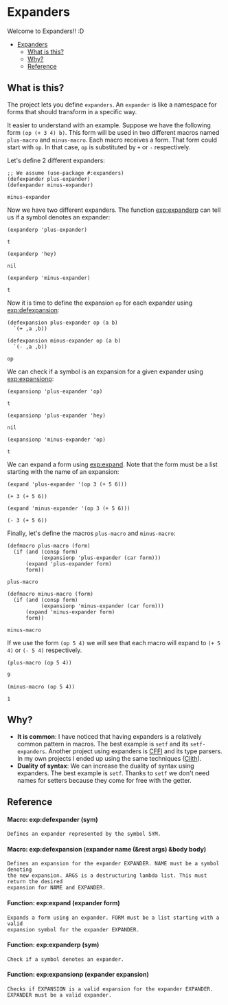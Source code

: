 

<a id="header-adp-github-headertag423"></a>
# Expanders

Welcome to Expanders\!\! \:D

* [Expanders](/README.md#header-adp-github-headertag423)
  * [What is this\?](/README.md#header-adp-github-headertag424)
  * [Why\?](/README.md#header-adp-github-headertag460)
  * [Reference](/README.md#header-adp-github-headertag461)


<a id="header-adp-github-headertag424"></a>
## What is this\?

The project lets you define ``` expanders ```\. An ``` expander ``` is like a namespace for forms that should transform in a specific way\.

It easier to understand with an example\. Suppose we have the following form ``` (op (+ 3 4) b) ```\. This form will be used in two different macros named ``` plus-macro ``` and ``` minus-macro ```\. Each macro receives a form\. That form could start with ``` op ```\. In that case\, ``` op ``` is substituted by ``` + ``` or ``` - ``` respectively\.

Let\'s define 2 different expanders\:

`````common-lisp
;; We assume (use-package #:expanders)
(defexpander plus-expander)
(defexpander minus-expander)
`````
`````common-lisp
minus-expander
`````

Now we have two different expanders\. The function [exp\:expanderp](/README.md#function-expanders-expanderp) can tell us if a symbol denotes an expander\:

`````common-lisp
(expanderp 'plus-expander)
`````
`````common-lisp
t
`````

`````common-lisp
(expanderp 'hey)
`````
`````common-lisp
nil
`````

`````common-lisp
(expanderp 'minus-expander)
`````
`````common-lisp
t
`````

Now it is time to define the expansion ``` op ``` for each expander using [exp\:defexpansion](/README.md#function-expanders-defexpansion)\:

`````common-lisp
(defexpansion plus-expander op (a b)
  `(+ ,a ,b))

(defexpansion minus-expander op (a b)
  `(- ,a ,b))
`````
`````common-lisp
op
`````

We can check if a symbol is an expansion for a given expander using [exp\:expansionp](/README.md#function-expanders-expansionp)\:

`````common-lisp
(expansionp 'plus-expander 'op)
`````
`````common-lisp
t
`````

`````common-lisp
(expansionp 'plus-expander 'hey)
`````
`````common-lisp
nil
`````

`````common-lisp
(expansionp 'minus-expander 'op)
`````
`````common-lisp
t
`````

We can expand a form using [exp\:expand](/README.md#function-expanders-expand)\. Note that the form must be a list starting with the name of an expansion\:

`````common-lisp
(expand 'plus-expander '(op 3 (+ 5 6)))
`````
`````common-lisp
(+ 3 (+ 5 6))
`````

`````common-lisp
(expand 'minus-expander '(op 3 (+ 5 6)))
`````
`````common-lisp
(- 3 (+ 5 6))
`````

Finally\, let\'s define the macros ``` plus-macro ``` and ``` minus-macro ```\:

`````common-lisp
(defmacro plus-macro (form)
  (if (and (consp form)
           (expansionp 'plus-expander (car form)))
      (expand 'plus-expander form)
      form))
`````
`````common-lisp
plus-macro
`````

`````common-lisp
(defmacro minus-macro (form)
  (if (and (consp form)
           (expansionp 'minus-expander (car form)))
      (expand 'minus-expander form)
      form))
`````
`````common-lisp
minus-macro
`````

If we use the form ``` (op 5 4) ``` we will see that each macro will expand to ``` (+ 5 4) ``` or ``` (- 5 4) ``` respectively\.

`````common-lisp
(plus-macro (op 5 4))
`````
`````common-lisp
9
`````

`````common-lisp
(minus-macro (op 5 4))
`````
`````common-lisp
1
`````

<a id="header-adp-github-headertag460"></a>
## Why\?

* **It is common**\: I have noticed that having expanders is a relatively common pattern in macros\. The best example is ``` setf ``` and its ``` setf-expanders ```\. Another project using expanders is [CFFI](https://github.com/cffi/cffi) and its type parsers\. In my own projects I ended up using the same techniques \([Clith](https://github.com/Hectarea1996/clith)\)\.
* **Duality of syntax**\: We can increase the duality of syntax using expanders\. The best example is ``` setf ```\. Thanks to ``` setf ``` we don\'t need names for setters because they come for free with the getter\.


<a id="header-adp-github-headertag461"></a>
## Reference

<a id="function-expanders-defexpander"></a>
#### Macro: exp:defexpander (sym)

`````text
Defines an expander represented by the symbol SYM.
`````

<a id="function-expanders-defexpansion"></a>
#### Macro: exp:defexpansion (expander name (&rest args) &body body)

`````text
Defines an expansion for the expander EXPANDER. NAME must be a symbol denoting
the new expansion. ARGS is a destructuring lambda list. This must return the desired
expansion for NAME and EXPANDER.
`````

<a id="function-expanders-expand"></a>
#### Function: exp:expand (expander form)

`````text
Expands a form using an expander. FORM must be a list starting with a valid
expansion symbol for the expander EXPANDER.
`````

<a id="function-expanders-expanderp"></a>
#### Function: exp:expanderp (sym)

`````text
Check if a symbol denotes an expander.
`````

<a id="function-expanders-expansionp"></a>
#### Function: exp:expansionp (expander expansion)

`````text
Checks if EXPANSION is a valid expansion for the expander EXPANDER.
EXPANDER must be a valid expander.
`````